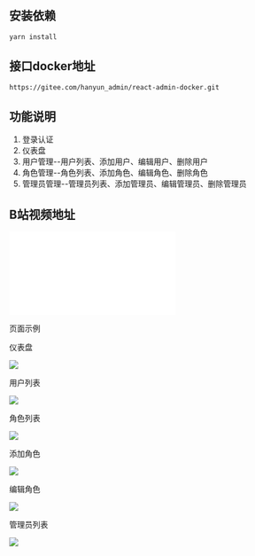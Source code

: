 ## 安装依赖

```
yarn install
```

## 接口docker地址

```
https://gitee.com/hanyun_admin/react-admin-docker.git
```



## 功能说明

1. 登录认证
2. 仪表盘
3. 用户管理--用户列表、添加用户、编辑用户、删除用户
4. 角色管理--角色列表、添加角色、编辑角色、删除角色
5. 管理员管理--管理员列表、添加管理员、编辑管理员、删除管理员

## B站视频地址

<iframe src="//player.bilibili.com/player.html?aid=670632803&bvid=BV1Ba4y1H77E&cid=269853590&page=1" scrolling="no" border="0" frameborder="no" framespacing="0" allowfullscreen="true"> </iframe>

页面示例

仪表盘

![](https://gitee.com/hanyun_admin/picgo/raw/master/img/20210412095514.png)

用户列表

![](https://gitee.com/hanyun_admin/picgo/raw/master/img/20210412095538.png)

角色列表

![](https://gitee.com/hanyun_admin/picgo/raw/master/img/20210412095635.png)

添加角色

![](https://gitee.com/hanyun_admin/picgo/raw/master/img/20210412095758.png)

编辑角色



![](https://gitee.com/hanyun_admin/picgo/raw/master/img/20210412095852.png)

管理员列表

![](https://gitee.com/hanyun_admin/picgo/raw/master/img/20210412095708.png)